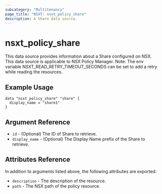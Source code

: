```yaml
---
subcategory: "Multitenancy"
page_title: "NSXT: nsxt_policy_share"
description: A Share data source.
---
```


# nsxt_policy_share

This data source provides information about a Share configured on NSX.
This data source is applicable to NSX Policy Manager.
Note: The env variable NSXT_READ_RETRY_TIMEOUT_SECONDS can be set to add a retry while reading the resources.

## Example Usage

```hcl
data "nsxt_policy_share" "share" {
  display_name = "share1"
}
```

## Argument Reference

* `id` - (Optional) The ID of Share to retrieve.
* `display_name` - (Optional) The Display Name prefix of the Share to retrieve.

## Attributes Reference

In addition to arguments listed above, the following attributes are exported:

* `description` - The description of the resource.
* `path` - The NSX path of the policy resource.
